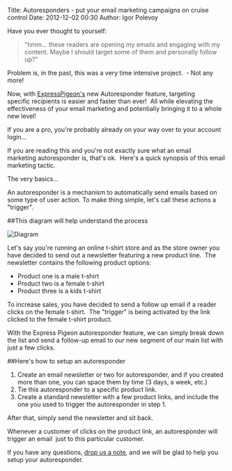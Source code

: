 Title: Autoresponders - put your email marketing campaigns on cruise control
Date: 2012-12-02 00:30
Author: Igor Polevoy




Have you ever thought to yourself:

> "hmm... these readers are opening my emails and engaging with my
> content. Maybe I should target some of them and personally follow up?"

Problem is, in the past, this was a very time intensive project.  - Not
any more!

Now, with [ExpressPigeon's](https://expresspigeon.com/) new Autoresponder feature, targeting
specific recipients is easier and faster than ever!  All while elevating
the effectiveness of your email marketing and potentially bringing it to
a whole new level!

If you are a pro, you're probably already on your way over to your
account login...

If you are reading this and you're not exactly sure what an email
marketing autoresponder is, that's ok.  Here's a quick synopsis of this
email marketing tactic.

The very basics...

An autoresponder is a mechanism to automatically send emails based on
some type of user action. To make thing simple, let's call these actions
a "trigger".

##This diagram will help understand the process

![Diagram](blog_images/2012/selection_320.png "Diagram")

Let's say you're running an online t-shirt store and as the store owner
you have decided to send out a newsletter featuring a new product line.
 The newsletter contains the following product options:

-   Product one is a male t-shirt
-   Product two is a female t-shirt
-   Product three is a kids t-shirt

To increase sales, you have decided to send a follow up email if a
reader clicks on the female t-shirt.  The "trigger" is being activated
by the link clicked to the female t-shirt product.

With the Express Pigeon autoresponder feature, we can simply break down
the list and send a follow-up email to our new segment of our main list
with just a few clicks.

##Here's how to setup an autoresponder

1.  Create an email newsletter or two for autoresponder, and if you
    created more than one, you can space them by time (3 days, a week,
    etc.)
2.  Tie this autoresponder to a specific product link.
3.  Create a standard newsletter with a few product links, and include
    the one you used to trigger the autoresponder in step 1.

After that, simply send the newsletter and sit back.

Whenever a customer of clicks on the product link, an autoresponder will
trigger an email  just to this particular customer.

If you have any questions, [drop us a note](https://expresspigeon.com/support), and we will be glad to
help you setup your autoresponder.